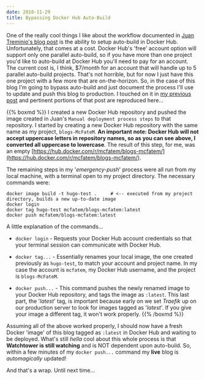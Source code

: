 ```yaml
---
date: 2018-11-29
title: Bypassing Docker Hub Auto-Build
---
```


One of the really cool things I like about the workflow documented in [Juan Treminio's blog post](https://jtreminio.com/blog/setting-up-a-static-site-with-hugo-and-push-to-deploy/) is the ability to setup auto-build in Docker Hub.  Unfortunately, that comes at a cost.  Docker Hub's 'free' account option will support only one parallel auto-build, so if you have more than one project you'd like to auto-build at Docker Hub you'll need to pay for an account.  The current cost is, I think, $7/month for an account that will handle up to 5 parallel auto-build projects.  That's not horrible, but for now I just have this one project with a few more that are on-the-horizon.  So, in the case of this blog I'm going to bypass auto-build and just document the process I'll use to update and push this blog to production.  I touched on it in [my previous post](https://static.grinnell.edu/blogs/McFateM/post/pushing-to-production/) and pertinent portions of that post are reproduced here...

{{% boxmd %}}
I created a new Docker Hub repository and pushed the image created in Juan's `Manual deployment process steps` to that repository. I started by creating a new Docker Hub repository with the same name as my project, `blogs-McFateM`.  **An important note: Docker Hub will not accept uppercase letters in repository names, so as you can see above, I converted all uppercase to lowercase**. The result of this step, for me, was an empty [https://hub.docker.com/r/mcfatem/blogs-mcfatem/](https://hub.docker.com/r/mcfatem/blogs-mcfatem/).

The remaining steps in my '*emergency-push*' process were all run from my local machine, with a terminal open to my project directory.  The necessary commands were:

```
docker image build -t hugo-test .     # <-- executed from my project directory, builds a new up-to-date image
docker login
docker tag hugo-test mcfatem/blogs-mcfatem:latest
docker push mcfatem/blogs-mcfatem:latest
```
A little explanation of the commands...

- `docker login` - Requests your Docker Hub account credentials so that your terminal session can communicate with Docker Hub.

- `docker tag...` - Essentially renames your local image, the one created previously as `hugo-test`, to match your account and project name.  In my case the account is `mcfatem`, my Docker Hub username, and the project is `blogs-McFateM`.  

- `docker push...` - This command pushes the newly renamed image to your Docker Hub repository, and tags the image as `:latest`.  This last part, the '*latest*' tag, is important because early on we set *Traefik* up on our production server to look for images tagged as '*latest*'.  If you give your image a different tag, it won't work properly.
{{% /boxmd %}}

Assuming all of the above worked properly, I should now have a fresh Docker 'image' of this blog tagged as `:latest` in Docker Hub and waiting to be deployed.  What's still *hella* cool about this whole process is that **Watchtower is still watching** and is NOT dependent upon auto-build.  So, within a few minutes of my `docker push...` command my **live** blog is *automagically* updated!

And that's a wrap.  Until next time...

